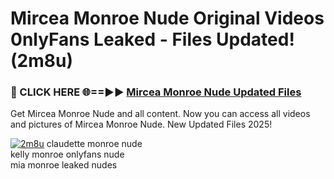 # Mircea Monroe Nude Original Videos 0nlyFans Leaked - Files Updated! (2m8u)

<h3>🔴 CLICK HERE 🌐==►► <a href="https://tinyurl.com/5h6xmrr3" rel="nofollow">Mircea Monroe Nude Updated Files</a></h3>

Get Mircea Monroe Nude and all content. Now you can access all videos and pictures of Mircea Monroe Nude. New Updated Files 2025!

[![2m8u](https://i.imgur.com/KVD873Z.gif)](https://tinyurl.com/5h6xmrr3)
claudette monroe nude<br>
kelly monroe onlyfans nude<br>
mia monroe leaked nudes